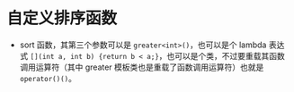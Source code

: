 # 自定义排序函数

- sort 函数，其第三个参数可以是 `greater<int>()`，也可以是个 lambda 表达式 `[](int a, int b) {return b < a;}`，也可以是个类，不过要重载其函数调用运算符（其中 greater 模板类也是重载了函数调用运算符）也就是 `operator()()`。
